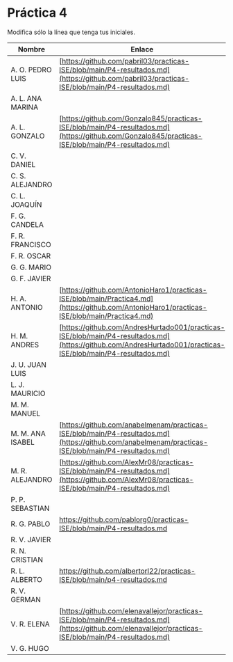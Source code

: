 # Práctica 4

Modifica sólo la línea que tenga tus iniciales.

| Nombre       | Enlace                                                                   |
| --------------- | ---------------------------------------------------------- |
| A. O. PEDRO LUIS | [https://github.com/pabril03/practicas-ISE/blob/main/P4-resultados.md](https://github.com/pabril03/practicas-ISE/blob/main/P4-resultados.md)                                                           |
| A. L. ANA MARINA | <!--enlace-->                                                           |
| A. L. GONZALO | [https://github.com/Gonzalo845/practicas-ISE/blob/main/P4-resultados.md](https://github.com/Gonzalo845/practicas-ISE/blob/main/P4-resultados.md)                                                           |
| C. V. DANIEL | <!--enlace-->                                                           |
| C. S. ALEJANDRO | <!--enlace-->                                                           |
| C. L. JOAQUÍN | <!--enlace-->                                                           |
| F. G. CANDELA | <!--enlace-->                                                           |
| F. R. FRANCISCO | <!--enlace-->                                                           |
| F. R. OSCAR | <!--enlace-->                                                           |
| G. G. MARIO | <!--enlace-->                                                           |
| G. F. JAVIER | <!--enlace-->                                                           |
| H. A. ANTONIO | [https://github.com/AntonioHaro1/practicas-ISE/blob/main/Practica4.md](https://github.com/AntonioHaro1/practicas-ISE/blob/main/Practica4.md)
| H. M. ANDRES | [https://github.com/AndresHurtado001/practicas-ISE/blob/main/P4-resultados.md](https://github.com/AndresHurtado001/practicas-ISE/blob/main/P4-resultados.md)                                                           |
| J. U. JUAN LUIS | <!--enlace-->                                                           |
| L. J. MAURICIO | <!--enlace-->                                                           |
| M. M. MANUEL | <!--enlace-->                                                           |
| M. M. ANA ISABEL | [https://github.com/anabelmenam/practicas-ISE/blob/main/P4-resultados.md](https://github.com/anabelmenam/practicas-ISE/blob/main/P4-resultados.md)                                                          |
| M. R. ALEJANDRO | [https://github.com/AlexMr08/practicas-ISE/blob/main/P4-resultados.md](https://github.com/AlexMr08/practicas-ISE/blob/main/P4-resultados.md)                                                           |
| P. P. SEBASTIAN | <!--enlace-->                                                           |
| R. G. PABLO | https://github.com/pablorg0/practicas-ISE/blob/main/P4-resultados.md     |
| R. V. JAVIER | <!--enlace-->                                                           |
| R. N. CRISTIAN | <!--enlace-->                                                           |
| R. L. ALBERTO |https://github.com/albertorl22/practicas-ISE/blob/main/p4-resultados.md|
| R. V. GERMAN | <!--enlace-->                                                           |
| V. R. ELENA | [https://github.com/elenavallejor/practicas-ISE/blob/main/P4-resultados.md](https://github.com/elenavallejor/practicas-ISE/blob/main/P4-resultados.md) |
| V. G. HUGO | <!--enlace-->                                                           |
